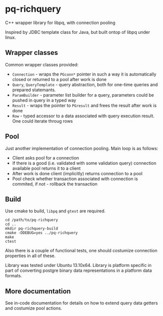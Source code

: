 pq-richquery
============

C++ wrapper library for libpq, with connection pooling

Inspired by JDBC template class for Java, but built ontop of libpq under linux.

Wrapper classes
---------------

Common wrapper classes provided:

*  `Connection` - wraps the `PGconn*` pointer in such a way it is automatically closed or returned to a pool after work is done
*  `Query`, `QueryTemplate` - query abstraction, both for one-time queries and prepared statemants.
*  `ParamBuilder` - parameter list builder for a query, parameters could be pushed in query in a typed way
*  `Result` - wraps the pointer to `PGresult` and frees the result after work is done
*  `Row` - typed accessor to a data associated with query execution result. One could iterate throug rows

Pool
----

Just another implementation of connection pooling. 
Main loop is as follows:
*  Client asks pool for a connection
*  If there is a good (i.e. validated with some validation query) connection available pool returns it to a client
*  After work is done client (implicitly) returns connection to a pool
*  Pool check whether transaction associated with connection is commited, if not - rollback the transaction

Build
-----

Use cmake to build, `libpq` and `gtest` are required. 

	cd /path/to/pq-richquery
	cd ..
	mkdir pq-richquery-build
	cmake -DDEBUG=yes ../pq-richquery
	make
	ctest

Also there is a couple of functional tests, one should costumize connection properties in all of these.

Library was tested under Ubuntu 13.10x64. Library is platform specific in part of converting postgre binary data representations in a platform data formats.


More documentation
------------------

See in-code documentation for details on how to extend query data getters and costumize pool actions.


